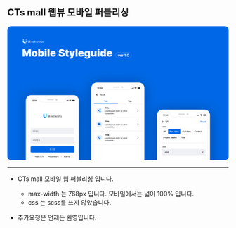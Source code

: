 ## CTs mall 웹뷰 모바일 퍼블리싱

![이미지](https://github.com/termisam005/Readme-test01/blob/main/thumb-mobileguide.png)

*********

+ CTs mall 모바일 웹 퍼블리싱 입니다.
  + max-width 는 768px 입니다. 모바일에서는 넓이 100% 입니다.
  + css 는 scss를 쓰지 않았습니다.

+ 추가요청은 언제든 환영입니다.



